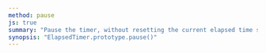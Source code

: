 ```yaml
---
method: pause
js: true
summary: "Pause the timer, without resetting the current elapsed time stored."
synopsis: "ElapsedTimer.prototype.pause()"
---
```

